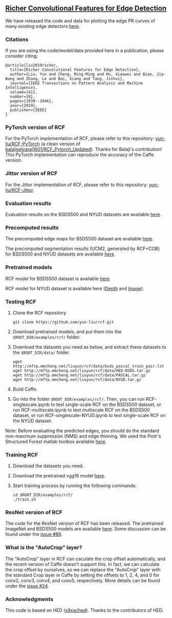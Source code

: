 ## [Richer Convolutional Features for Edge Detection](http://mmcheng.net/rcfedge/)

We have released the code and data for plotting the edge PR curves of many existing edge detectors [here](https://github.com/yun-liu/plot-edge-pr-curves).

### Citations

If you are using the code/model/data provided here in a publication, please consider citing:

    @article{liu2019richer,
      title={Richer Convolutional Features for Edge Detection},
      author={Liu, Yun and Cheng, Ming-Ming and Hu, Xiaowei and Bian, Jia-Wang and Zhang, Le and Bai, Xiang and Tang, Jinhui},
      journal={IEEE Transactions on Pattern Analysis and Machine Intelligence},
      volume={41},
      number={8},
      pages={1939--1946},
      year={2019},
      publisher={IEEE}
    }

### PyTorch version of RCF

For the PyTorch implementation of RCF, please refer to this repository: [yun-liu/RCF-PyTorch](https://github.com/yun-liu/RCF-PyTorch) (a clean version of [balajiselvaraj1601/RCF_Pytorch_Updated](https://github.com/balajiselvaraj1601/RCF_Pytorch_Updated)). Thanks for Balaji's contribution! This PyTorch implementation can reproduce the accuracy of the Caffe version.

### Jittor version of RCF

For the Jittor implementation of RCF, please refer to this repository: [yun-liu/RCF-Jittor](https://github.com/yun-liu/RCF-Jittor).

### Evaluation results

Evaluation results on the BSDS500 and NYUD datasets are available [here](http://mftp.mmcheng.net/liuyun/rcf/eval.tar).

### Precomputed results

The precomputed edge maps for BSDS500 dataset are available [here](https://drive.google.com/drive/folders/1jFRGTY9QtSYcM3fC6U86KWO1OmeSZCgZ?usp=sharing).

The precomputed segmentation results (UCM2, generated by RCF+COB) for BSDS500 and NYUD datasets are available [here](https://drive.google.com/file/d/1U8h13loijfq_VaCbJiAWk0s3XXXxIyEM/view?usp=sharing).

### Pretrained models

RCF model for BSDS500 dataset is available [here](http://mftp.mmcheng.net/liuyun/rcf/model/rcf_pretrained_bsds.caffemodel).

RCF model for NYUD dataset is available here ([Depth](http://mftp.mmcheng.net/liuyun/rcf/model/rcf_pretrained_nyud_depth.caffemodel) and [Image](http://mftp.mmcheng.net/liuyun/rcf/model/rcf_pretrained_nyud_image.caffemodel)).

### Testing RCF

1. Clone the RCF repository
    ```
    git clone https://github.com/yun-liu/rcf.git
    ```

2. Download pretrained models, and put them into the `$ROOT_DIR/examples/rcf/` folder.

3. Download the datasets you need as below, and extract these datasets to the `$ROOT_DIR/data/` folder.

    ```
    wget http://mftp.mmcheng.net/liuyun/rcf/data/bsds_pascal_train_pair.lst
    wget http://mftp.mmcheng.net/liuyun/rcf/data/HED-BSDS.tar.gz
    wget http://mftp.mmcheng.net/liuyun/rcf/data/PASCAL.tar.gz
    wget http://mftp.mmcheng.net/liuyun/rcf/data/NYUD.tar.gz
    ```

4. Build Caffe.

5. Go into the folder `$ROOT_DIR/examples/rcf/`. Then, you can run RCF-singlescale.ipynb to test single-scale RCF on the BSDS500 dataset, or run RCF-multiscale.ipynb to test multiscale RCF on the BSDS500 dataset, or run RCF-singlescale-NYUD.ipynb to test single-scale RCF on the NYUD dataset.

Note: Before evaluating the predicted edges, you should do the standard non-maximum suppression (NMS) and edge thinning. We used the Piotr's Structured Forest matlab toolbox available [here](https://github.com/pdollar/edges).

### Training RCF

1. Download the datasets you need.

2. Download the pretrained vgg16 model [here](http://mftp.mmcheng.net/liuyun/rcf/model/5stage-vgg.caffemodel).

3. Start training process by running the following commands:

    ```
    cd $ROOT_DIR/examples/rcf/
    ./train.sh
    ```

### ResNet version of RCF

The code for the ResNet version of RCF has been released. The pretrained ImageNet and BSDS500 models are available [here](https://drive.google.com/drive/folders/18X4vDHUTRjmyfDIC0Bbr2gDsQR2KEi7d). Some discussion can be found under the [issue #89](https://github.com/yun-liu/rcf/issues/89).

### What is the "AutoCrop" layer?

The "AutoCrop" layer in RCF can caculate the crop offset automatically, and the recent version of Caffe doesn't support this. In fact, we can calculate the crop offset by ourselves, so we can replace the "AutoCrop" layer with the standard Crop layer in Caffe by setting the offsets to 1, 2, 4, and 0 for conv2, conv3, conv4, and conv5, respectively. More details can be found under the [issue #24](https://github.com/yun-liu/rcf/issues/24).

### Acknowledgments

This code is based on HED ([s9xie/hed](https://github.com/s9xie/hed)). Thanks to the contributors of HED.
